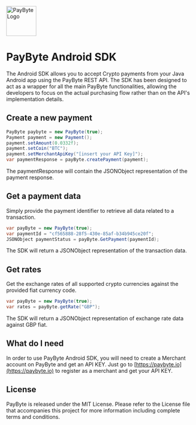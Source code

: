 <p>
  <img src="https://paybyte.io/Content/images/paybyte_logo_2.png" height="80" title="PayByte Logo">
</p>

# PayByte Android SDK

The Android SDK allows you to accept Crypto payments from your Java Android app using the PayByte REST API.
The SDK has been designed to act as a wrapper for all the main PayByte functionalities, 
allowing the developers to focus on the actual purchasing flow rather than on the API's implementation details.

## Create a new payment

```csharp
PayByte paybyte = new PayByte(true);
Payment payment = new Payment();
payment.setAmount(0.0332f);
payment.setCoin("BTC");
payment.setMerchantApiKey("[insert your API Key]");
var paymentResponse = payByte.createPayment(payment);
```

The paymentResponse will contain the JSONObject representation of the payment response. 

## Get a payment data

Simply provide the payment identifier to retrieve all data related to a transaction.

```csharp
var payByte = new PayByte(true);
var paymentId = "cf565888-28f5-430e-85af-b34b945ce20f";
JSONObject paymentStatus = payByte.GetPayment(paymentId);
```

The SDK will return a JSONObject representation of the transaction data.

## Get rates

Get the exchange rates of all supported crypto currencies against the provided fiat currency code.

```csharp
var payByte = new PayByte(true); 
var rates = payByte.getRate("GBP");
```

The SDK will return a JSONObject representation of exchange rate data against GBP fiat.

## What do I need
In order to use PayByte Android SDK, you will need to create a Merchant account on PayByte and get an API KEY.
Just go to [https://paybyte.io](https://paybyte.io) to register as a merchant and get your API KEY.

## License
PayByte is released under the MIT License. Please refer to the License file that accompanies this project for more information including complete terms and conditions.

